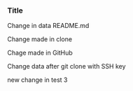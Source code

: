 ### Title

Change in data README.md

Change made in clone

Chage made in GitHub

Change data after git clone with SSH key

new change in test 3